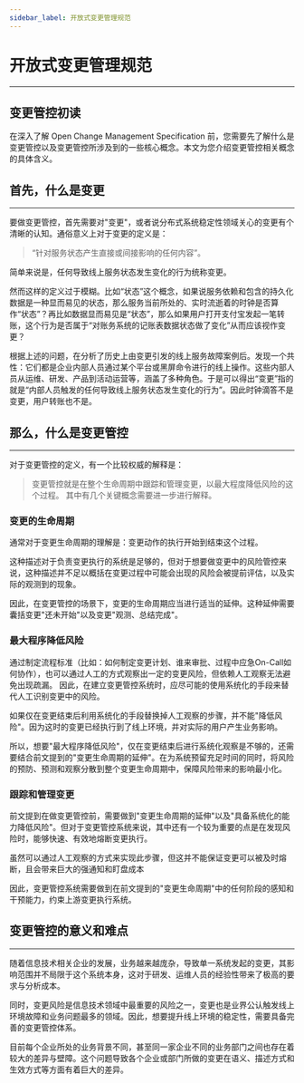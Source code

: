 ```yaml
---
sidebar_label: 开放式变更管理规范
---
```

# 开放式变更管理规范

---
## 变更管控初读

在深入了解 Open Change Management Specification 前，您需要先了解什么是变更管控以及变更管控所涉及到的一些核心概念。本文为您介绍变更管控相关概念的具体含义。

## 首先，什么是变更

---

要做变更管控，首先需要对"变更"，或者说分布式系统稳定性领域关心的变更有个清晰的认知。通俗意义上对于变更的定义是：
> “针对服务状态产生直接或间接影响的任何内容”。

简单来说是，任何导致线上服务状态发生变化的行为统称变更。

然而这样的定义过于模糊。比如“状态”这个概念，如果说服务依赖和包含的持久化数据是一种显而易见的状态，那么服务当前所处的、实时流逝着的时钟是否算作“状态”？再比如数据显而易见是“状态”，那么如果用户打开支付宝发起一笔转账，这个行为是否属于“对账务系统的记账表数据状态做了变化”从而应该视作变更？

根据上述的问题，在分析了历史上由变更引发的线上服务故障案例后。发现一个共性：它们都是企业内部人员通过某个平台或黑屏命令进行的线上操作。这些内部人员从运维、研发、产品到活动运营等，涵盖了多种角色。于是可以得出“变更”指的就是“内部人员触发的任何导致线上服务状态发生变化的行为”。因此时钟滴答不是变更，用户转账也不是。

## 那么，什么是变更管控

---

对于变更管控的定义，有一个比较权威的解释是：
> 变更管控就是在整个生命周期中跟踪和管理变更，以最大程度降低风险的这个过程。
其中有几个关键概念需要进一步进行解释。

### 变更的生命周期

通常对于变更生命周期的理解是：变更动作的执行开始到结束这个过程。

这种描述对于负责变更执行的系统是足够的，但对于想要做变更中的风险管控来说，这种描述并不足以概括在变更过程中可能会出现的风险会被提前评估，以及实际的观测到的现象。

因此，在变更管控的场景下，变更的生命周期应当进行适当的延伸。这种延伸需要囊括变更"还未开始"以及变更"观测、总结完成"。

### 最大程序降低风险
通过制定流程标准（比如：如何制定变更计划、谁来审批、过程中应急On-Call如何协作），也可以通过人工的方式观察出一定的变更风险，但依赖人工观察无法避免出现疏漏。 因此，在建立变更管控系统时，应尽可能的使用系统化的手段来替代人工识别变更中的风险。

如果仅在变更结束后利用系统化的手段替换掉人工观察的步骤，并不能"降低风险"。因为这时的变更已经执行到了线上环境，并对实际的用户产生业务影响。

所以，想要"最大程序降低风险"，仅在变更结束后进行系统化观察是不够的，还需要结合前文提到的"变更生命周期的延伸"。在为系统预留充足时间的同时，将风险的预防、预测和观察分散到整个变更生命周期中，保障风险带来的影响最小化。

### 跟踪和管理变更
前文提到在做变更管控前，需要做到"变更生命周期的延伸"以及"具备系统化的能力降低风险"。但对于变更管控系统来说，其中还有一个较为重要的点是在发现风险时，能够快速、有效地熔断变更执行。

虽然可以通过人工观察的方式来实现此步骤，但这并不能保证变更可以被及时熔断，且会带来巨大的强通知和盯盘成本

因此，变更管控系统需要做到在前文提到的"变更生命周期"中的任何阶段的感知和干预能力，约束上游变更执行系统。

## 变更管控的意义和难点

---

随着信息技术相关企业的发展，业务越来越庞杂，导致单一系统发起的变更，其影响范围并不局限于这个系统本身，这对于研发、运维人员的经验性带来了极高的要求与分析成本。

同时，变更风险是信息技术领域中最重要的风险之一，变更也是业界公认触发线上环境故障和业务问题最多的领域。因此，想要提升线上环境的稳定性，需要具备完善的变更管控体系。

目前每个企业所处的业务背景不同，甚至同一家企业不同的业务部门之间也存在着较大的差异与壁障。这个问题导致各个企业或部门所做的变更在语义、描述方式和生效方式等方面有着巨大的差异。

